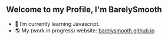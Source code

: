 ## Welcome to my Profile, I'm BarelySmooth

- 🌱 I’m currently learning Javascript.
- 🌎 My (work in progress) website: [barelysmooth.github.io](https://barelysmooth.github.io/ "Website Link")

<!---
BarelySmooth/BarelySmooth is a ✨ special ✨ repository because its `README.md` (this file) appears on your GitHub profile.
You can click the Preview link to take a look at your changes.
--->
